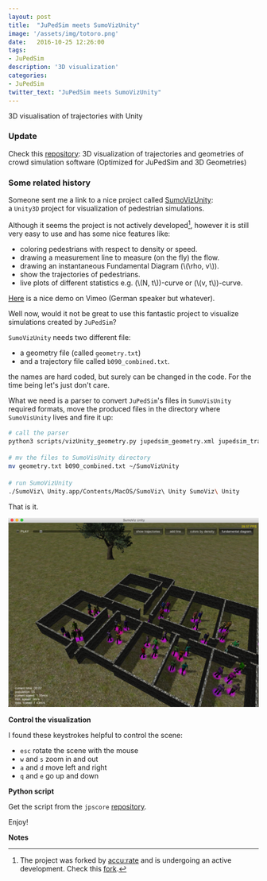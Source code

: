 ```yaml
---
layout: post
title:  "JuPedSim meets SumoVizUnity"
image: '/assets/img/totoro.png'
date:   2016-10-25 12:26:00
tags:
- JuPedSim
description: '3D visualization'
categories:
- JuPedSim
twitter_text: "JuPedSim meets SumoVizUnity"
---
```


3D visualisation of trajectories with Unity

<script src="https://cdn.mathjax.org/mathjax/latest/MathJax.js?config=TeX-AMS-MML_HTMLorMML" type="text/javascript"></script>

### Update 

Check this [repository](https://github.com/chraibi/SumoVizUnity): 3D visualization of trajectories and geometries of crowd simulation software (Optimized for JuPedSim and 3D Geometries)


### Some related history

 Someone sent me a link to a nice project called [SumoVizUnity](https://github.com/danielbuechele/SumoVizUnity):  
a `Unity3D` project for visualization of pedestrian simulations.
 
 
 Although it seems the project is not actively developed[^1], however it is still very easy to use and has some nice features
 like:
 
 - coloring pedestrians with respect to density or speed.
 - drawing a measurement line to measure (on the fly) the flow. 
 - drawing an instantaneous Fundamental Diagram (\\(\rho, v\\)).
 - show the trajectories of pedestrians.
 - live plots of different statistics e.g. (\\(N, t\\))-curve or (\\(v, t\\))-curve.

[Here](https://vimeo.com/100908789) is a nice demo on Vimeo (German speaker but whatever).

Well now, would it not be great to use this fantastic project to visualize simulations created by `JuPedSim`?

`SumoVizUnity` needs two different file: 

- a geometry file (called `geometry.txt`) 
- and a trajectory file called `b090_combined.txt`.

the names are hard coded, but surely can be changed in the code. For the time being
 let's just don't care. 
 
What we need is a parser to convert `JuPedSim`'s files in `SumoVisUnity` required formats, move the 
produced files in the directory where `SumoVisUnity` lives and fire it up:

```bash
# call the parser 
python3 scripts/vizUnity_geometry.py jupedsim_geometry.xml jupedsim_trajectory.xml

# mv the files to SumoVisUnity directory
mv geometry.txt b090_combined.txt ~/SumoVizUnity

# run SumoVizUnity
./SumoViz\ Unity.app/Contents/MacOS/SumoViz\ Unity SumoViz\ Unity
```

That is it. 

![simulation](../assets/img/sumoviz.png)


**Control the visualization**

I found these keystrokes helpful to control the scene: 

- `esc` rotate the scene with the mouse
- `w` and `s` zoom in and out
- `a` and `d` move left and right
- `q` and `e` go up and down

**Python script** 

Get the script from the `jpscore` [repository](https://gitlab.version.fz-juelich.de/jupedsim/jpscore/blob/develop/scripts/vizUnity_geometry.py). 

Enjoy!

**Notes**

[^1]: The project was forked by [accu:rate](http://www.accu-rate.de/en:home) and is undergoing an active development. Check this [fork](https://github.com/accu-rate/SumoVizUnity). 
